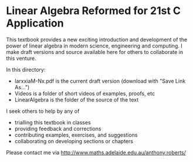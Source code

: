 Linear Algebra Reformed for 21st C Application
==============================================

This textbook provides a new exciting introduction and
development of the power of linear algebra in modern
science, engineering and computing.  I make draft versions
and source available here for others to collaborate in this
venture.

In this directory: 
* larxxiaM-Nx.pdf is the current draft version (download with "Save Link As...")
* Videos is a folder of short videos of examples, proofs, etc
* LinearAlgebra is the folder of the source of the text


I seek others to help by any of
* trialling this textbook in classes
* providing feedback and corrections
* contributing examples, exercises, and suggestions
* collaborating on developing sections or chapters

Please contact me via
http://www.maths.adelaide.edu.au/anthony.roberts/
